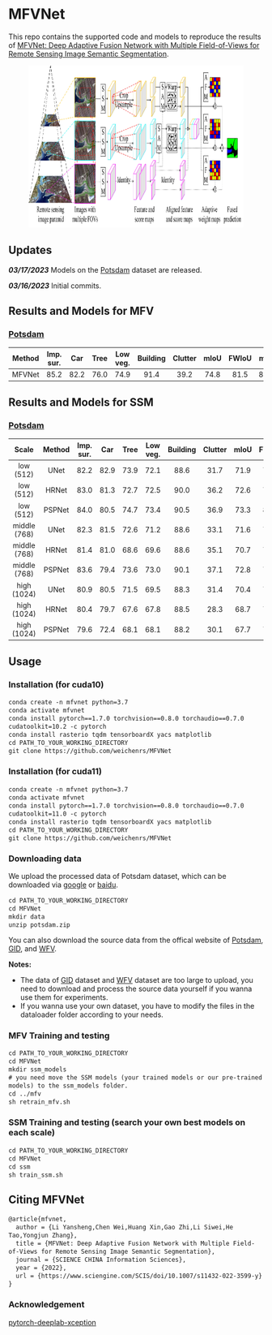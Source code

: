 # MFVNet

This repo contains the supported code and models to reproduce the results of [MFVNet: Deep Adaptive Fusion Network with Multiple Field-of-Views for Remote Sensing Image Semantic Segmentation](https://www.sciengine.com/SCIS/doi/10.1007/s11432-022-3599-y).

<!-- ![](figures/mfvnet.jpg) -->
<figure>
  <text-align: center;>
  <img src="./mfvnet.jpg" alt="mfvnet" title="" width=800" height="320" />
</figcaption>
</figure>

## Updates

***03/17/2023*** Models on the [Potsdam](https://www.isprs.org/education/benchmarks/UrbanSemLab/2d-sem-label-potsdam.aspx) dataset are released.

***03/16/2023*** Initial commits.

## Results and Models for MFV

### [Potsdam](https://www.isprs.org/education/benchmarks/UrbanSemLab/2d-sem-label-potsdam.aspx)

| Method | Imp. sur. | Car | Tree | Low veg. | Building | Clutter | mIoU | FWIoU | mF1 | model |  
| :---: | :---: | :---: | :---: | :---: | :---: | :---: | :---: | :---: | :---: | :---: |
| MFVNet | 85.2 | 82.2 | 76.0 | 74.9 | 91.4 | 39.2 | 74.8 | 81.5 | 84.3 | [github](https://github.com/weichenrs/MFVNet/releases/download/models/potsdam_mfv.pth.tar)/[google](https://drive.google.com/file/d/12rfEp1bNDdkbrLP-JPnQq7eiFT7EUxFA/view?usp=share_link)/[baidu](https://pan.baidu.com/s/1SMEj9O0uIPiKc-uR0gcgBw?pwd=3y9z) |

## Results and Models for SSM

### [Potsdam](https://www.isprs.org/education/benchmarks/UrbanSemLab/2d-sem-label-potsdam.aspx)

| Scale | Method | Imp. sur. | Car | Tree | Low veg. | Building | Clutter | mIoU | FWIoU | mF1 | model |  
| :---: | :---: | :---: | :---: | :---: | :---: | :---: | :---: | :---: | :---: | :---: | :---: |
| low (512) | UNet | 82.2 | 82.9 | 73.9 | 72.1 | 88.6 | 31.7 | 71.9 | 78.6 | 81.9 | - |
| low (512) | HRNet | 83.0 | 81.3 | 72.7 | 72.5 | 90.0 | 36.2 | 72.6 | 79.2 | 82.7 | - |
| low (512) | PSPNet | 84.0 | 80.5 | 74.7 | 73.4 | 90.5 | 36.9 | 73.3 | 80.2 | 83.2 | [github](https://github.com/weichenrs/MFVNet/releases/download/models/potsdam_s1_psp.pth.tar)/[baidu](https://pan.baidu.com/s/1vIUHiVk17u9EO-rklGTjyw?pwd=e3ie) |
| middle (768) | UNet | 82.3 | 81.5 | 72.6 | 71.2 | 88.6 | 33.1 | 71.6 | 78.3 | 81.8 | - |
| middle (768) | HRNet | 81.4 | 81.0 | 68.6 | 69.6 | 88.6 | 35.1 | 70.7 | 77.5 | 81.0 | - |
| middle (768) | PSPNet | 83.6 | 79.4 | 73.6 | 73.0 | 90.1 | 37.1 | 72.8 | 79.7 | 82.9 | [github](https://github.com/weichenrs/MFVNet/releases/download/models/potsdam_s2_psp.pth.tar)/[baidu](https://pan.baidu.com/s/1Q_bP8pDpPJAzB0CaWj4bpw?pwd=ch7a) |
| high (1024) | UNet | 80.9 | 80.5 | 71.5 | 69.5 | 88.3 | 31.4 | 70.4 | 77.2 | 80.9 | [github](https://github.com/weichenrs/MFVNet/releases/download/models/potsdam_s3_u.pth.tar)/[baidu](https://pan.baidu.com/s/1AVfZq4_hB03XUlGw4dGHGw?pwd=dury) |
| high (1024) | HRNet | 80.4 | 79.7 | 67.6 | 67.8 | 88.5 | 28.3 | 68.7 | 75.9 | 79.5 | - |
| high (1024) | PSPNet | 79.6 | 72.4 | 68.1 | 68.1 | 88.2 | 30.1 | 67.7 | 75.6 | 79.1 | - |

## Usage

### Installation (for cuda10)
```
conda create -n mfvnet python=3.7
conda activate mfvnet
conda install pytorch==1.7.0 torchvision==0.8.0 torchaudio==0.7.0 cudatoolkit=10.2 -c pytorch
conda install rasterio tqdm tensorboardX yacs matplotlib
cd PATH_TO_YOUR_WORKING_DIRECTORY
git clone https://github.com/weichenrs/MFVNet
```

### Installation (for cuda11)
```
conda create -n mfvnet python=3.7
conda activate mfvnet
conda install pytorch==1.7.0 torchvision==0.8.0 torchaudio==0.7.0 cudatoolkit=11.0 -c pytorch
conda install rasterio tqdm tensorboardX yacs matplotlib
cd PATH_TO_YOUR_WORKING_DIRECTORY
git clone https://github.com/weichenrs/MFVNet
```

### Downloading data

We upload the processed data of Potsdam dataset, which can be downloaded via [google](https://drive.google.com/drive/folders/1vRtZgEWY-3Uv1_iPDHoOurlKxtXs1EjP?usp=sharing) or [baidu](https://pan.baidu.com/s/17kmd06zmn-Zvx5MOYLIdUA?pwd=cgc2).
```
cd PATH_TO_YOUR_WORKING_DIRECTORY
cd MFVNet
mkdir data
unzip potsdam.zip
```
You can also download the source data from the offical website of [Potsdam](https://www.isprs.org/education/benchmarks/UrbanSemLab/2d-sem-label-potsdam.aspx), [GID](https://x-ytong.github.io/project/GID.html), and [WFV](http://sendimage.whu.edu.cn/en/mfc-validation-data).

**Notes:**

- The data of [GID](https://x-ytong.github.io/project/GID.html) dataset and [WFV](http://sendimage.whu.edu.cn/en/mfc-validation-data) dataset are too large to upload, you need to download and process the source data yourself if you wanna use them for experiments.
- If you wanna use your own dataset, you have to modify the files in the dataloader folder according to your needs.

### MFV Training and testing

```
cd PATH_TO_YOUR_WORKING_DIRECTORY
cd MFVNet
mkdir ssm_models
# you need move the SSM models (your trained models or our pre-trained models) to the ssm_models folder. 
cd ../mfv
sh retrain_mfv.sh
```

### SSM Training and testing (search your own best models on each scale)
```
cd PATH_TO_YOUR_WORKING_DIRECTORY
cd MFVNet
cd ssm
sh train_ssm.sh
```

## Citing MFVNet
```
@article{mfvnet,
  author = {Li Yansheng,Chen Wei,Huang Xin,Gao Zhi,Li Siwei,He Tao,Yongjun Zhang},
  title = {MFVNet: Deep Adaptive Fusion Network with Multiple Field-of-Views for Remote Sensing Image Semantic Segmentation},
  journal = {SCIENCE CHINA Information Sciences},
  year = {2022},
  url = {https://www.sciengine.com/SCIS/doi/10.1007/s11432-022-3599-y}
}
```

### Acknowledgement
[pytorch-deeplab-xception](https://github.com/jfzhang95/pytorch-deeplab-xception)
